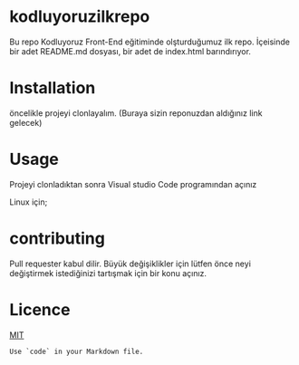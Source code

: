 # kodluyoruzilkrepo
Bu repo Kodluyoruz Front-End eğitiminde olşturduğumuz ilk repo. İçeisinde bir adet README.md dosyası, bir adet de index.html barındırıyor.

# Installation 
öncelikle projeyi clonlayalım. (Buraya sizin reponuzdan aldığınız link gelecek)



# Usage
Projeyi clonladıktan sonra Visual studio Code programından açınız

Linux için;


# contributing
Pull requester kabul dilir. Büyük değişiklikler için lütfen önce neyi değiştirmek istediğinizi tartışmak için bir konu açınız.

# Licence

[MIT](https://choosealicense.com/licenses/mit/)


``Use `code` in your Markdown file.``
